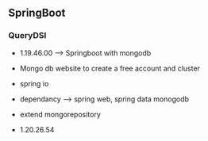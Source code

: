 ## SpringBoot

### QueryDSl
- 1.19.46.00 --> Springboot with mongodb

- Mongo db website to create a free account and cluster
- spring io
- dependancy --> spring web, spring data monogodb
- extend mongorepository
- 1.20.26.54 
